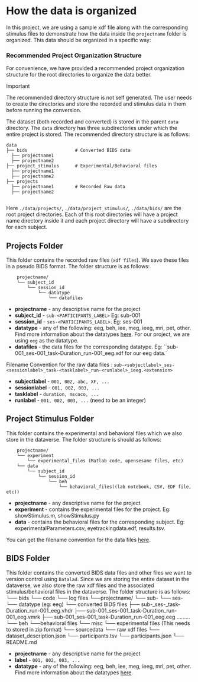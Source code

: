 # How the data is organized

In this project, we are using a sample xdf file along with the corresponding stimulus files to demonstrate how the data inside the `projectname` folder is organized. This data should be organized in a specific way:

### Recommended Project Organization Structure 

For convenience, we have provided a recommended project organization  structure for the root directories to organize the data better.


> [!IMPORTANT]
> The recommended directory structure is not self generated. The user needs to create the directories and store the recorded and stimulus data in them before running the conversion.

The dataset (both recorded and converted) is stored in the parent `data` directory. The `data` directory has three subdirectories under which the entire project is stored. The recommended directory structure is as follows:
```
data
├── bids                  # Converted BIDS data
  ├── projectname1
  ├── projectname2                
├── project_stimulus      # Experimental/Behavioral files
  ├── projectname1
  ├── projectname2          
├── projects 
  ├── projectname1        # Recorded Raw data
  ├── projectname2 
             

```

Here `./data/projects/`, `./data/project_stimulus/`, `./data/bids/` are the root project directories. Each of this root directories will have a project name directory inside it and each project directory will have a subdirectory for each subject. 


## Projects Folder

This folder contains the recorded raw files (`xdf files`). We save these files in a pseudo BIDS format. The folder structure is as follows:

        projectname/
        └── subject_id
            └── session_id
                └── datatype
                    └── datafiles

- **projectname** - any descriptive name for the project
- **subject_id** - `sub-<PARTICIPANTS_LABEL>` Eg: sub-001
- **session_id** - `ses-<PARTICIPANTS_LABEL>`. Eg: ses-001
- **datatype** - any of the following: eeg, beh, iee, meg, ieeg, mri, pet, other. Find more information about the datatypes [here](https://bids-standard.github.io/bids-starter-kit/folders_and_files/folders.html#datatype). For our project, we are using `eeg` as the datatype.
- **datafiles** - the data files for the corresponding datatype. Eg: ``sub-001_ses-001_task-Duration_run-001_eeg.xdf for our eeg data.`

Filename Convention for the raw data files :
`sub-<subjectlabel>_ses-<sessionlabel>_task-<tasklabel>_run-<runlabel>_ieeg.<extension>`
- **subjectlabel** - `001, 002, abc, XF, ...`
- **sessionlabel** - `001, 002, 003, ...`
- **tasklabel** - `duration, mscoco, ...`
- **runlabel** - `001, 002, 003, ...` (need to be an integer)

## Project Stimulus Folder

This folder contains the experimental and behavioral files which we also store in the dataverse. The folder structure is should as follows:

        projectname/
        └── experiment
            └── experimental_files (Matlab code, opensesame files, etc)
        └── data
            └── subject_id
                └── session_id
                    └── beh
                        └── behavioral_files((lab notebook, CSV, EDF file, etc))

- **projectname** - any descriptive name for the project
- **experiment** - contains the experimental files for the project. Eg: showStimulus.m, showStimulus.py
- **data** - contains the behavioral files for the corresponding subject. Eg: experimentalParameters.csv, eyetrackingdata.edf, results.tsv. 


You can get the filename convention for the data files [here](https://bids-standard.github.io/bids-starter-kit/folders_and_files/files.html#modalities).

## BIDS Folder

This folder contains the converted BIDS data files and other files we want to version control using `Datalad`. Since we are storing the entire dataset in the dataverse, we also store the raw xdf files and the associated stimulus/behavioral files in the dataverse. The folder structure is as follows:
└── bids
    └── code
        └── log files
    └──projectname/
        └── sub-<label-sub>
            └── ses-<label-ses>
                └── datatype (eg: eeg)
                    └── converted BIDS files
                        ├── sub-<label-sub>_ses-<label-ses>_task-Duration_run-001_eeg.vhdr
                        ├── sub-001_ses-001_task-Duration_run-001_eeg.vmrk
                        ├── sub-001_ses-001_task-Duration_run-001_eeg.eeg
                        .........
                └── beh
                    └──behavioral files
                └── misc
                    └── experimental files (This needs to stored in zip format)
    └── sourcedata
        └── raw xdf files
    └── dataset_description.json
    └── participants.tsv
    └── participants.json
    └── README.md


- **projectname** - any descriptive name for the project
- **label** - `001, 002, 003, ...`
- **datatype** - any of the following: eeg, beh, iee, meg, ieeg, mri, pet, other. Find more information about the datatypes [here](https://bids-standard.github.io/bids-starter-kit/folders_and_files/folders.html#datatype).
